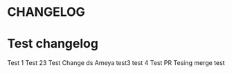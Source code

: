 # CHANGELOG

# Test changelog
Test 1
Test 23
Test
Change
ds
Ameya
test3
test 4
Test PR
Tesing merge test
